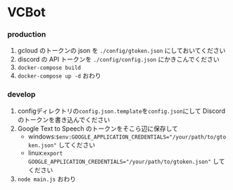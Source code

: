 # VCBot

### production

1. gcloud のトークンの json を `./config/gtoken.json` にしておいてください
2. discord の API トークンを `./config/config.json` にかきこんでください
3. `docker-compose build`
4. `docker-compose up -d`
   おわり

### develop

1. configディレクトリの`config.json.template`を`config.json`にして Discord のトークンを書き込んでください
2. Google Text to Speech のトークンをそこら辺に保存して
   - windows:`$env:GOOGLE_APPLICATION_CREDENTIALS="/your/path/to/gtoken.json"` してください
   - linux:`export GOOGLE_APPLICATION_CREDENTIALS="/your/path/to/gtoken.json"` してください
3. `node main.js`
   おわり
